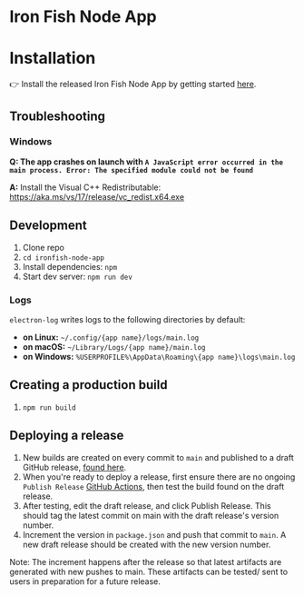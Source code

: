 # Iron Fish Node App

# Installation

👉 Install the released Iron Fish Node App by getting started [here](https://ironfish.network/use/node-app).

## Troubleshooting

### Windows

**Q: The app crashes on launch with `A JavaScript error occurred in the main process. Error: The specified module could not be found`**

**A:** Install the Visual C++ Redistributable: https://aka.ms/vs/17/release/vc_redist.x64.exe

## Development

1. Clone repo
2. `cd ironfish-node-app`
3. Install dependencies: `npm`
4. Start dev server: `npm run dev`

### Logs

`electron-log` writes logs to the following directories by default:

* **on Linux:** `~/.config/{app name}/logs/main.log`
* **on macOS:** `~/Library/Logs/{app name}/main.log`
* **on Windows:** `%USERPROFILE%\AppData\Roaming\{app name}\logs\main.log`

## Creating a production build

1. `npm run build`

## Deploying a release

1. New builds are created on every commit to `main` and published to a draft GitHub release, [found here](https://github.com/iron-fish/ironfish-node-app/releases).
1. When you're ready to deploy a release, first ensure there are no ongoing `Publish Release` [GitHub Actions](https://github.com/iron-fish/ironfish-node-app/actions), then test the build found on the draft release.
1. After testing, edit the draft release, and click Publish Release. This should tag the latest commit on main with the draft release's version number.
1. Increment the version in `package.json` and push that commit to `main`. A new draft release should be created with the new version number. 

Note: The increment happens after the release so that latest artifacts are generated with new pushes to main. These artifacts can be tested/ sent to users in preparation for a future release. 
